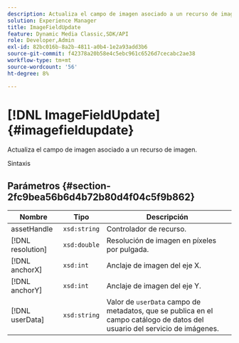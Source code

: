 ```yaml
---
description: Actualiza el campo de imagen asociado a un recurso de imagen.
solution: Experience Manager
title: ImageFieldUpdate
feature: Dynamic Media Classic,SDK/API
role: Developer,Admin
exl-id: 82bc016b-8a2b-4811-a0b4-1e2a93add3b6
source-git-commit: f42378a20b58e4c5ebc961c6526d7cecabc2ae38
workflow-type: tm+mt
source-wordcount: '56'
ht-degree: 8%

---
```


# [!DNL ImageFieldUpdate]{#imagefieldupdate}

Actualiza el campo de imagen asociado a un recurso de imagen.

Sintaxis

## Parámetros {#section-2fc9bea56b6d4b72b80d4f04c5f9b862}

| Nombre | Tipo | Descripción |
|---|---|---|
| assetHandle | `xsd:string` | Controlador de recurso. |
| [!DNL resolution] | `xsd:double` | Resolución de imagen en píxeles por pulgada. |
| [!DNL anchorX] | `xsd:int` | Anclaje de imagen del eje X. |
| [!DNL anchorY] | `xsd:int` | Anclaje de imagen del eje Y. |
| [!DNL userData] | `xsd:string` | Valor de `userData` campo de metadatos, que se publica en el campo catálogo de datos del usuario del servicio de imágenes. |
